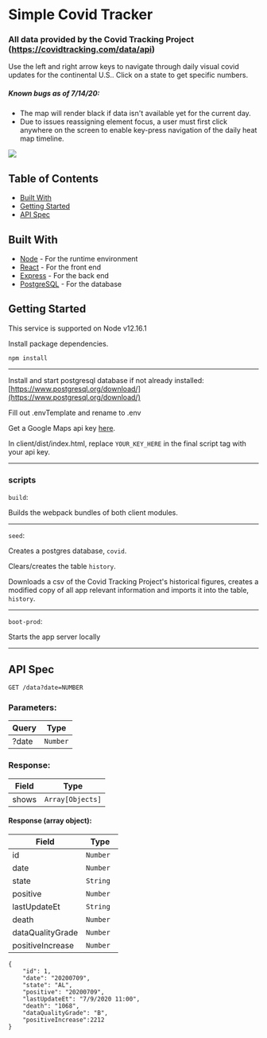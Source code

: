 # Simple Covid Tracker 
### All data provided by the Covid Tracking Project (https://covidtracking.com/data/api)

Use the left and right arrow keys to navigate through daily visual covid updates for the continental U.S.. 
Click on a state to get specific numbers. 

##### Known bugs as of 7/14/20: 
* The map will render black if data isn't available yet for the current day.
* Due to issues reassigning element focus, a user must first click anywhere on the screen to enable key-press navigation of the daily heat map timeline.


![](https://i.imgur.com/LSHYlo3.gif)

## Table of Contents
* [Built With](#built-with)
* [Getting Started](#getting-started)
* [API Spec](#api-spec)

## Built With
* [Node](https://nodejs.org/en/docs/) - For the runtime environment
* [React](https://reactjs.org/docs/getting-started.html) - For the front end
* [Express](https://expressjs.com/en/guide/routing.html) - For the back end
* [PostgreSQL](https://www.postgresql.org/docs/) - For the database

## Getting Started

This service is supported on Node v12.16.1

Install package dependencies.

`npm install`

------

Install and start postgresql database if not already installed:
[https://www.postgresql.org/download/](https://www.postgresql.org/download/)

Fill out .envTemplate and rename to .env

Get a Google Maps api key [here](https://developers.google.com/maps/documentation/javascript/get-api-key).

In client/dist/index.html, replace `YOUR_KEY_HERE` in the final script tag with your api key. 

---
### scripts

`build`:

Builds the webpack bundles of both client modules.

---

`seed`:

Creates a postgres database, `covid`.

Clears/creates the table `history`.

Downloads a csv of the Covid Tracking Project's historical figures, creates a modified copy of all app relevant information and imports it into the table, `history`.

---

`boot-prod`:

Starts the app server locally

---

## API Spec

`GET /data?date=NUMBER`

### Parameters:

| Query | Type |
| --- | --- |
| ?date | `Number` |

### Response:

| Field | Type |
| ----- | ---- |
| shows| `Array[Objects]`|

#### Response (array object):
| Field | Type |
| ----- | ---- |
|id| `Number`|
| date| `Number`|
| state | `String`|
| positive | `Number `|
| lastUpdateEt | `String`|
| death | `Number `|
| dataQualityGrade | `Number `|
| positiveIncrease | `Number `|


```
{
    "id": 1,
    "date": "20200709",
    "state": "AL",
    "positive": "20200709",
    "lastUpdateEt": "7/9/2020 11:00",
    "death": "1068",
    "dataQualityGrade": "B",
    "positiveIncrease":2212
}

```
